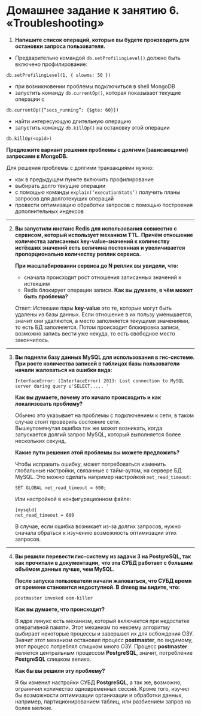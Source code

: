 # Домашнее задание к занятию 6. «Troubleshooting»

1. **Напишите список операций, которые вы будете производить для остановки запроса пользователя.**

  - Предварительно командой `db.setProfilingLevel()` должно быть включено профилирование:
  ```
  db.setProfilingLevel(1, { slowms: 50 })
  ```
  - при возникновении проблемы подключиться в shell MongoDB
  - запустить команду `db.currentOp()`, которая показывает текущие операции с 
  ```
  db.currentOp({“secs_running”: {$gte: 60}}) 
  ```
   - найти интересующую длительную операцию
   - запустить команду `db.killOp()` на остановку этой операции
  ```
  db.killOp(<opid>)
  ```

   **Предложите вариант решения проблемы с долгими (зависающими) запросами в MongoDB.**
   
   Для решения проблемы с долгими транзакциями нужно:
   - как в предыдущем пункте включить профилирование
   - выбирать долго текущие операции
   - с помощью команды `explain(‘executionStats’)` получить планы запросов для долготекущих операций
   - провести оптимизацию обработки запросов с помощью построения дополнительных индексов

---------------------

2. **Вы запустили инстанс Redis для использования совместно с сервисом, который использует механизм TTL.**
   **Причём отношение количества записанных key-value-значений к количеству истёкших значений есть величина постоянная**
   **и увеличивается пропорционально количеству реплик сервиса.**

   **При масштабировании сервиса до N реплик вы увидели, что:**
   - сначала происходит рост отношения записанных значений к истекшим
   - Redis блокирует операции записи.
   **Как вы думаете, в чём может быть проблема?**
        
   Ответ: Истекшие пары **key-value** это те, которые могут быть удалены из базы данных.
   Если отношение в их пользу уменьшается, значит они удаляются, а место заполняется текущими
   значениями, то есть БД заполняется. Потом происходит блокировка записи, возможно
   запись вести уже некуда, то есть свободное место закончилось.
   
-----------------------------

3. **Вы подняли базу данных MySQL для использования в гис-системе. При росте количества записей в таблицах базы пользователи начали жаловаться на ошибки вида:**
    ```
    InterfaceError: (InterfaceError) 2013: Lost connection to MySQL server during query u'SELECT..... '
    ```
   **Как вы думаете, почему это начало происходить и как локализовать проблему?**
   
   Обычно это указывает на проблемы с подключением к сети, в таком случае стоит проверить состояние сети.  
   Вышеупомянутая ошибка так же может возникать, когда запускается долгий запрос MySQL, который выполняется более нескольких секунд.

   
   **Какие пути решения этой проблемы вы можете предложить?**
   
   Чтобы исправить ошибку, может потребоваться изменить глобальные настройки, связанные с тайм-аутом, на сервере БД MySQL.
   Это можно сделать например настройкой `net_read_timeout`:
   ```
   SET GLOBAL net_read_timeout = 600;
   ```
   Или настройкой в конфигурационном файле:
   ```
   [mysqld]
   net_read_timeout = 600
   ```
   В случае, если ошибка возникает из-за долгих запросов, нужно сначала обраться к изучению возможность оптимизации этих запросов.
------------------------
4. **Вы решили перевести гис-систему из задачи 3 на PostgreSQL, так как прочитали в документации,**
   **что эта СУБД работает с большим объёмом данных лучше, чем MySQL.**

   **После запуска пользователи начали жаловаться, что СУБД время от времени становится недоступной. В dmesg вы видите, что:**

   `postmaster invoked oom-killer`

   **Как вы думаете, что происходит?**
   
   В ядре линукс есть механизм, который включается при недостатке оперативной памяти. Этот механизм по некоему алгоритму
   выбирает некоторые процессы и завершает их для осбождения ОЗУ. Значит этот механизм остановил процесс **postmaster**,
   по видимому, этот процесс потреблял слишком много ОЗУ. Процесс **postmaster** является центральным процессом **PostgreSQL**,
   значит, потребление **PostgreSQL** слишком велико. 

   **Как бы вы решили эту проблему?**
   
   Я бы изменил настройки СУБД **PostgreSQL**, а так же, возможно, ограничил количество одновременных сессий.
   Кроме того, изучил бы возможности оптимизации организации и обработки данных, например, партиционированием таблиц,
   или разбиением запров на более мелкие.
